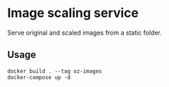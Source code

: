 # Image scaling service
Serve original and scaled images from a static folder.

## Usage
```shell
docker build . --tag oz-images
docker-compose up -d
```
